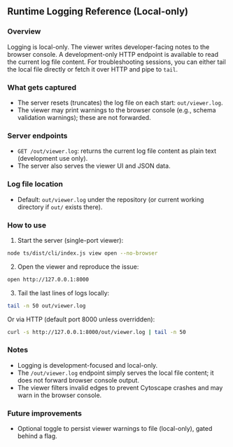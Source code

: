## Runtime Logging Reference (Local-only)

### Overview

Logging is local-only. The viewer writes developer-facing notes to the browser console. A development-only HTTP endpoint is available to read the current log file content. For troubleshooting sessions, you can either tail the local file directly or fetch it over HTTP and pipe to `tail`.

### What gets captured
- The server resets (truncates) the log file on each start: `out/viewer.log`.
- The viewer may print warnings to the browser console (e.g., schema validation warnings); these are not forwarded.

### Server endpoints
- `GET /out/viewer.log`: returns the current log file content as plain text (development use only).
- The server also serves the viewer UI and JSON data.

### Log file location
- Default: `out/viewer.log` under the repository (or current working directory if `out/` exists there).

### How to use
1) Start the server (single-port viewer):
```bash
node ts/dist/cli/index.js view open --no-browser
```
2) Open the viewer and reproduce the issue:
```bash
open http://127.0.0.1:8000
```
3) Tail the last lines of logs locally:
```bash
tail -n 50 out/viewer.log
```

Or via HTTP (default port 8000 unless overridden):
```bash
curl -s http://127.0.0.1:8000/out/viewer.log | tail -n 50
```

### Notes
- Logging is development-focused and local-only.
- The `/out/viewer.log` endpoint simply serves the local file content; it does not forward browser console output.
- The viewer filters invalid edges to prevent Cytoscape crashes and may warn in the browser console.

### Future improvements
- Optional toggle to persist viewer warnings to file (local-only), gated behind a flag.

